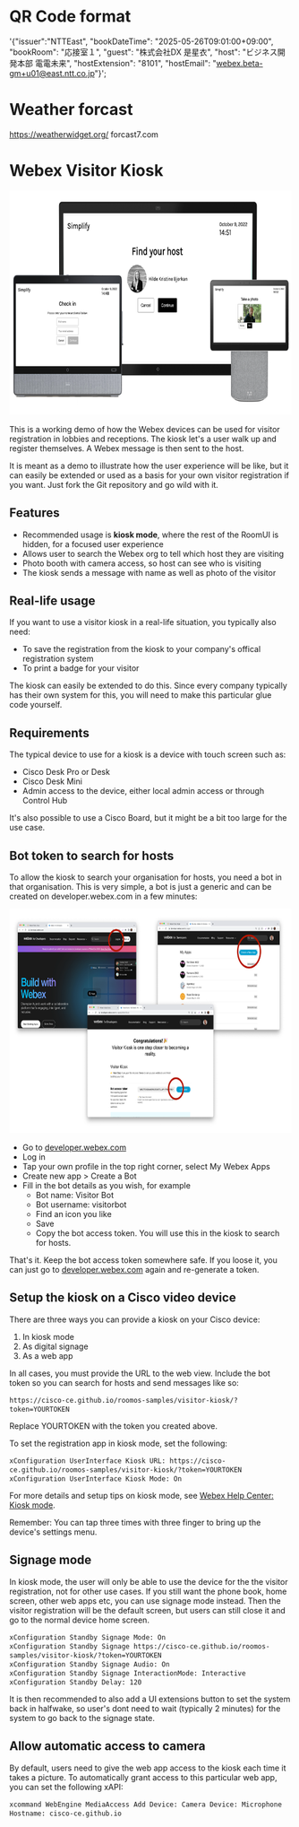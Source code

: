 # QR Code format
'{"issuer":"NTTEast", "bookDateTime": "2025-05-26T09:01:00+09:00", "bookRoom": "応接室１", "guest": "株式会社DX 是星衣", "host": "ビジネス開発本部 電電未来", "hostExtension": "8101", "hostEmail": "webex.beta-gm+u01@east.ntt.co.jp"}';



# Weather forcast
https://weatherwidget.org/
forcast7.com



# Webex Visitor Kiosk

<img style="height: 400px; width: auto" src="./assets/kiosk.png" />

This is a working demo of how the Webex devices can be used for visitor registration in lobbies and receptions. The kiosk let's a user walk up and register themselves. A Webex message is then sent to the host.

It is meant as a demo to illustrate how the user experience will be like, but it can easily be extended or used as a basis for your own visitor registration if you want. Just fork the Git repository and go wild with it.


## Features

* Recommended usage is **kiosk mode**, where the rest of the RoomUI is hidden, for a focused user experience
* Allows user to search the Webex org to tell which host they are visiting
* Photo booth with camera access, so host can see who is visiting
* The kiosk sends a message with name as well as photo of the visitor

## Real-life usage

If you want to use a visitor kiosk in a real-life situation, you typically also need:

* To save the registration from the kiosk to your company's offical registration system
* To print a badge for your visitor

The kiosk can easily be extended to do this. Since every company typically has their own system for this, you will need to make this particular glue code yourself.

## Requirements

The typical device to use for a kiosk is a device with touch screen such as:
* Cisco Desk Pro or Desk
* Cisco Desk Mini
* Admin access to the device, either local admin access or through Control Hub

It's also possible to use a Cisco Board, but it might be a bit too large for the use case.

## Bot token to search for hosts

To allow the kiosk to search your organisation for hosts, you need a bot in that organisation. This is very simple, a bot is just a generic and can be created on developer.webex.com in a few minutes:

<img style="height: 400px; width: auto" src="./assets/bottoken.png" />


* Go to [developer.webex.com](https://developer.webex.com)
* Log in
* Tap your own profile in the top right corner, select My Webex Apps
* Create new app > Create a Bot
* Fill in the bot details as you wish, for example
  * Bot name: Visitor Bot
  * Bot username: visitorbot
  * Find an icon you like
  * Save
  * Copy the bot access token. You will use this in the kiosk to search for hosts.

That's it. Keep the bot access token somewhere safe. If you loose it, you can just go to [developer.webex.com](https://developer.webex.com/my-apps) again and re-generate a token.


## Setup the kiosk on a Cisco video device

There are three ways you can provide a kiosk on your Cisco device:

1. In kiosk mode
2. As digital signage
3. As a web app

In all cases, you must provide the URL to the web view. Include the bot token so you can search for hosts and send messages like so:

```
https://cisco-ce.github.io/roomos-samples/visitor-kiosk/?token=YOURTOKEN
```

Replace YOURTOKEN with the token you created above.

To set the registration app in kiosk mode, set the following:

```
xConfiguration UserInterface Kiosk URL: https://cisco-ce.github.io/roomos-samples/visitor-kiosk/?token=YOURTOKEN
xConfiguration UserInterface Kiosk Mode: On
```

For more details and setup tips on kiosk mode, see [Webex Help Center: Kiosk mode](https://help.webex.com/en-us/article/ol1th3/Configure-Kiosk-mode-on-Board-and-Desk-Series-devices).

Remember: You can tap three times with three finger to bring up the device's settings menu.

## Signage mode

In kiosk mode, the user will only be able to use the device for the the visitor registration, not for other use cases. If you still want the phone book, home screen, other web apps etc, you can use signage mode instead. Then the visitor registration will be the default screen, but users can still close it and go to the normal device home screen.

```
xConfiguration Standby Signage Mode: On
xConfiguration Standby Signage https://cisco-ce.github.io/roomos-samples/visitor-kiosk/?token=YOURTOKEN
xConfiguration Standby Signage Audio: On
xConfiguration Standby Signage InteractionMode: Interactive
xConfiguration Standby Delay: 120
```

It is then recommended to also add a UI extensions button to set the system back in halfwake, so user's dont need to wait (typically 2 minutes) for the system to go back to the signage state.

## Allow automatic access to camera

By default, users need to give the web app access to the kiosk each time it takes a picture. To automatically grant access to this particular web app, you can set the following xAPI:

```
xcommand WebEngine MediaAccess Add Device: Camera Device: Microphone Hostname: cisco-ce.github.io
```

<!--
How to set up
- Url
- Setting as signage. office hours
- Configure: disable assistant, ultrasound pairing. enable wake on motion
- Settings as kiosk
- Give media access
- Add bot
  - How to create bot

Connecting to printer, corporate visitor system

Misc: replacing webex for host search and messages (create interception point)
-->